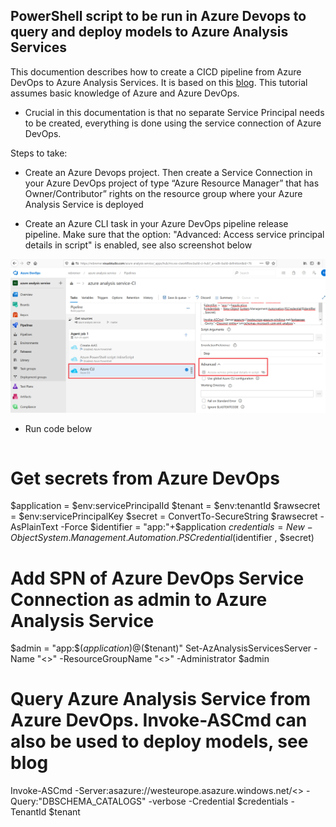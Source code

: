 ## PowerShell script to be run in Azure Devops to query and deploy models to Azure Analysis Services

This documention describes how to create a CICD pipeline from Azure DevOps to Azure Analysis Services. It is based on this [blog](https://medium.com/swlh/you-me-ci-cd-deploying-azure-analysis-services-tabular-models-through-azure-pipelines-55370ac9fab3). This tutorial assumes basic knowledge of Azure and Azure DevOps. 
- Crucial in this documentation is that no separate Service Principal needs to be created, everything is done using the service connection of Azure DevOps.

Steps to take:

-	Create an Azure Devops project. Then create a Service Connection in your Azure DevOps project of type “Azure Resource Manager” that has Owner/Contributor” rights on the resource group where your Azure Analysis Service is deployed

- Create an Azure CLI task in your Azure DevOps pipeline release pipeline. Make sure that the option: "Advanced: Access service principal details in script" is enabled, see also screenshot below

![Overview](./aasdeploy.png)


- Run code below


  ```PowerShell
# Get secrets from Azure DevOps
$application = $env:servicePrincipalId
$tenant = $env:tenantId
$rawsecret = $env:servicePrincipalKey
$secret =  ConvertTo-SecureString $rawsecret -AsPlainText -Force 
$identifier = "app:"+$application
$credentials = New-Object System.Management.Automation.PSCredential($identifier , $secret)

# Add SPN of Azure DevOps Service Connection as admin to Azure Analysis Service 
$admin = "app:$($application)@$($tenant)"
Set-AzAnalysisServicesServer -Name "<<your AAS>>" -ResourceGroupName "<<your AAS Recourse Group>>" -Administrator $admin

# Query Azure Analysis Service from Azure DevOps. Invoke-ASCmd can also be used to deploy models, see blog
Invoke-ASCmd -Server:asazure://westeurope.asazure.windows.net/<<your aas service>> -Query:"<Discover xmlns='urn:schemas-microsoft-com:xml-analysis'><RequestType>DBSCHEMA_CATALOGS</RequestType><Restrictions /><Properties /></Discover>" -verbose -Credential $credentials -TenantId $tenant

 ```